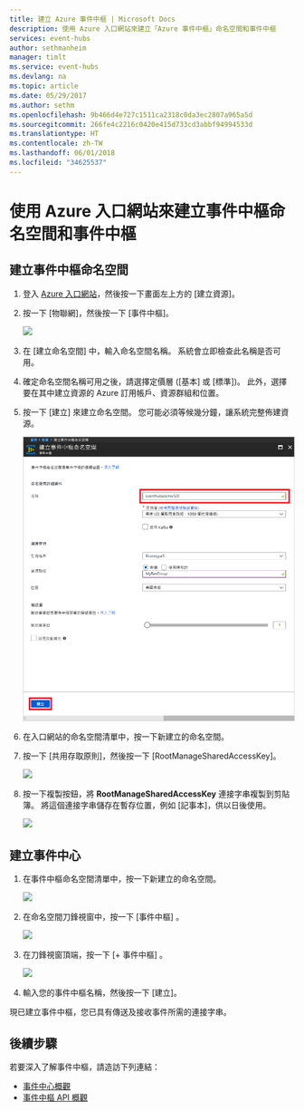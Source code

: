 ```yaml
---
title: 建立 Azure 事件中樞 | Microsoft Docs
description: 使用 Azure 入口網站來建立「Azure 事件中樞」命名空間和事件中樞
services: event-hubs
author: sethmanheim
manager: timlt
ms.service: event-hubs
ms.devlang: na
ms.topic: article
ms.date: 05/29/2017
ms.author: sethm
ms.openlocfilehash: 9b466d4e727c1511ca2318c0da3ec2807a965a5d
ms.sourcegitcommit: 266fe4c2216c0420e415d733cd3abbf94994533d
ms.translationtype: HT
ms.contentlocale: zh-TW
ms.lasthandoff: 06/01/2018
ms.locfileid: "34625537"
---
```

# <a name="create-an-event-hubs-namespace-and-an-event-hub-using-the-azure-portal"></a>使用 Azure 入口網站來建立事件中樞命名空間和事件中樞

## <a name="create-an-event-hubs-namespace"></a>建立事件中樞命名空間

1. 登入 [Azure 入口網站][Azure portal]，然後按一下畫面左上方的 [建立資源]。
2. 按一下 [物聯網]，然後按一下 [事件中樞]。
   
    ![](./media/event-hubs-create/create-event-hub9.png)

3. 在 [建立命名空間] 中，輸入命名空間名稱。 系統會立即檢查此名稱是否可用。  

4. 確定命名空間名稱可用之後，請選擇定價層 ([基本] 或 [標準])。 此外，選擇要在其中建立資源的 Azure 訂用帳戶、資源群組和位置。
 
5. 按一下 [建立]  來建立命名空間。 您可能必須等候幾分鐘，讓系統完整佈建資源。

    ![](./media/event-hubs-create/create-event-hub1.png)

6. 在入口網站的命名空間清單中，按一下新建立的命名空間。

7. 按一下 [共用存取原則]，然後按一下 [RootManageSharedAccessKey]。
    
    ![](./media/event-hubs-create/create-event-hub7.png)

8. 按一下複製按鈕，將 **RootManageSharedAccessKey** 連接字串複製到剪貼簿。 將這個連接字串儲存在暫存位置，例如 [記事本]，供以日後使用。
    
    ![](./media/event-hubs-create/create-event-hub8.png)

## <a name="create-an-event-hub"></a>建立事件中心

1. 在事件中樞命名空間清單中，按一下新建立的命名空間。      
   
    ![](./media/event-hubs-create/create-event-hub2.png) 

2. 在命名空間刀鋒視窗中，按一下 [事件中樞] 。
   
    ![](./media/event-hubs-create/create-event-hub3.png)

3. 在刀鋒視窗頂端，按一下 [+ 事件中樞] 。
   
    ![](./media/event-hubs-create/create-event-hub4.png)
4. 輸入您的事件中樞名稱，然後按一下 [建立]。 

現已建立事件中樞，您已具有傳送及接收事件所需的連接字串。

## <a name="next-steps"></a>後續步驟

若要深入了解事件中樞，請造訪下列連結：

* [事件中心概觀](event-hubs-what-is-event-hubs.md)
* [事件中樞 API 概觀](event-hubs-api-overview.md)

[Azure portal]: https://portal.azure.com/